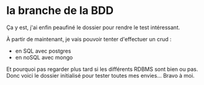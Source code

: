 # la branche de la BDD

Ça y est, j'ai enfin peaufiné le dossier pour rendre le test intéressant.

À partir de maintenant, je vais pouvoir tenter d'effectuer un crud :

- en SQL avec postgres
- en noSQL avec mongo

Et pourquoi pas regarder plus tard si les différents RDBMS sont bien ou pas.
Donc voici le dossier initialisé pour tester toutes mes envies... Bravo à moi. 